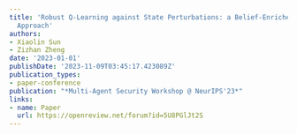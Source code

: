 ```yaml
---
title: 'Robust Q-Learning against State Perturbations: a Belief-Enriched Pessimistic
  Approach'
authors:
- Xiaolin Sun
- Zizhan Zheng
date: '2023-01-01'
publishDate: '2023-11-09T03:45:17.423089Z'
publication_types:
- paper-conference
publication: "*Multi-Agent Security Workshop @ NeurIPS'23*"
links:
- name: Paper
  url: https://openreview.net/forum?id=5U8PGlJt2S
---
```

